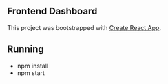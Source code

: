 ## Frontend Dashboard

This project was bootstrapped with [Create React App](https://github.com/facebookincubator/create-react-app).

## Running

* npm install
* npm start